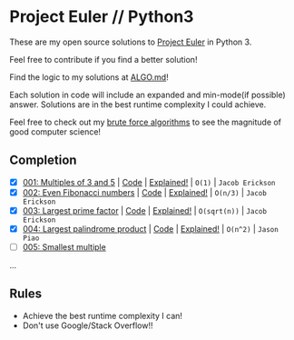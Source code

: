 # Project Euler // Python3
These are my open source solutions to [Project Euler](https://projecteuler.net) in Python 3.

Feel free to contribute if you find a better solution!

Find the logic to my solutions at [ALGO.md](https://github.com/jaruserickson/project-euler-solutions/blob/master/ALGO.md)!

Each solution in code will include an expanded and min-mode(if possible) answer. Solutions are in the best runtime complexity I could achieve.

Feel free to check out my [brute force algorithms](https://github.com/jaruserickson/project-euler-solutions/blob/master/python/zbrute.py) to see the magnitude of good computer science!

## Completion
- [x] [001: Multiples of 3 and 5](https://projecteuler.net/problem=1) | [Code](https://github.com/jaruserickson/project-euler-solutions/blob/master/python/001.py) | [Explained!](https://github.com/jaruserickson/project-euler-solutions/blob/master/ALGO.md#001) | `O(1)` | `Jacob Erickson` 
- [x] [002: Even Fibonacci numbers](https://projecteuler.net/problem=2) | [Code](https://github.com/jaruserickson/project-euler-solutions/blob/master/python/002.py) | [Explained!](https://github.com/jaruserickson/project-euler-solutions/blob/master/ALGO.md#002) | `O(n/3)` | `Jacob Erickson`
- [x] [003: Largest prime factor](https://projecteuler.net/problem=3) | [Code](https://github.com/jaruserickson/project-euler-solutions/blob/master/python/003.py) | [Explained!](https://github.com/jaruserickson/project-euler-solutions/blob/master/ALGO.md#003) | `O(sqrt(n))` | `Jacob Erickson`
- [x] [004: Largest palindrome product](https://projecteuler.net/problem=4) | [Code](https://github.com/jaruserickson/project-euler-solutions/blob/master/python/004.py) | [Explained!](https://github.com/jaruserickson/project-euler-solutions/blob/master/ALGO.md#004) | `O(n^2)` | `Jason Piao`
- [ ] [005: Smallest multiple](https://projecteuler.net/problem=4)

...

## Rules
- Achieve the best runtime complexity I can!
- Don't use Google/Stack Overflow!!